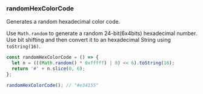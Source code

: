 ### randomHexColorCode

Generates a random hexadecimal color code.

Use `Math.random` to generate a random 24-bit(6x4bits) hexadecimal number. Use bit shifting and then convert it to an hexadecimal String using `toString(16)`.

```js
const randomHexColorCode = () => {
  let n = (((Math.random() * 0xfffff) | 0) << 6).toString(16);
  return '#' + n.slice(0, 6);
};
```

```js
randomHexColorCode(); // "#e34155"
```
